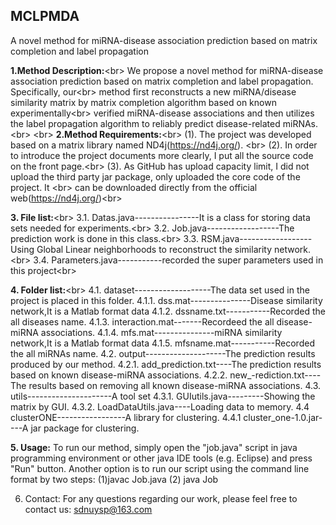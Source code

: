 ## MCLPMDA
A novel method for miRNA-disease association prediction based on matrix completion and label propagation

**1.Method Description:**\<br> 
We propose a novel method for miRNA-disease association prediction based on matrix completion and label propagation. Specifically, our\<br>  method first reconstructs a new miRNA/disease similarity matrix by matrix completion algorithm based on known experimentally\<br>  verified miRNA-disease associations and then utilizes the label propagation algorithm to reliably predict disease-related miRNAs. \<br> 
\<br> 
**2.Method Requirements:**\<br> 
(1). The project was developed based on a matrix library named ND4j(https://nd4j.org/). \<br> 
(2). In order to introduce the project documents more clearly, I put all the source code on the front page.\<br> 
(3). As GitHub has upload capacity limit, I did not upload the third party jar package, only uploaded the core code of the project. It \<br>        can be downloaded directly  from the official web(https://nd4j.org/)\<br> 

**3. File list:**\<br> 
3.1. Datas.java----------------It is a class for storing data sets needed for experiments.\<br> 
3.2. Job.java------------------The prediction work is done in this class.\<br> 
3.3. RSM.java------------------Using Global Linear neighborhoods to reconstruct the similarity network.\<br> 
3.4. Parameters.java-----------recorded the super parameters used in this project\<br> 

**4. Folder list:**\<br> 
4.1. dataset-------------------The data set used in the project is placed in this folder.
  4.1.1. dss.mat---------------Disease similarity network,It is a Matlab format data 
  4.1.2. dssname.txt-----------Recorded the all diseases name.
  4.1.3. interaction.mat-------Recordeed the all disease-miRNA associations.
  4.1.4. mfs.mat---------------miRNA similarity network,It is a Matlab format data 
  4.1.5. mfsname.mat-----------Recorded the all miRNAs name.
4.2. output--------------------The prediction results produced by our method.
  4.2.1. add_prediction.txt----The prediction results based on known disease-miRNA associations.
  4.2.2. new_-rediction.txt----The results based on removing all known disease-miRNA associations.
4.3. utils---------------------A tool set 
  4.3.1. GUIutils.java---------Showing the matrix by GUI.
  4.3.2. LoadDataUtils.java----Loading data to memory.
4.4 clusterONE-----------------A library for clustering.
  4.4.1 cluster_one-1.0.jar----A jar package for clustering.
  
**5. Usage:**
To run our method, simply open the "job.java" script in java programming environment or other java IDE tools (e.g. Eclipse) and press 
"Run" button. Another option is to run our script using the command line format by two steps: (1)javac Job.java (2) java Job 


6. Contact:
For any questions regarding our work, please feel free to contact us: sdnuysp@163.com
